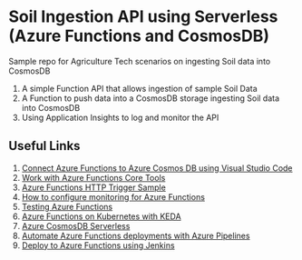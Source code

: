 # Soil Ingestion API using Serverless (Azure Functions and CosmosDB)

Sample repo for Agriculture Tech scenarios on ingesting Soil data into CosmosDB

1. A simple Function API that allows ingestion of sample Soil Data
2. A Function to push data into a CosmosDB storage ingesting Soil data into CosmosDB
3. Using Application Insights to log and monitor the API

## Useful Links

1. [Connect Azure Functions to Azure Cosmos DB using Visual Studio Code](https://docs.microsoft.com/en-us/azure/azure-functions/functions-add-output-binding-cosmos-db-vs-code?pivots=programming-language-csharp)
2. [Work with Azure Functions Core Tools](https://docs.microsoft.com/en-us/azure/azure-functions/functions-run-local?tabs=macos%2Ccsharp%2Cbash)
3. [Azure Functions HTTP Trigger Sample](https://docs.microsoft.com/en-us/azure/azure-functions/functions-bindings-http-webhook-trigger?tabs=csharp)
4. [How to configure monitoring for Azure Functions](https://docs.microsoft.com/en-us/azure/azure-functions/configure-monitoring?tabs=v2)
5. [Testing Azure Functions](https://docs.microsoft.com/en-us/azure/azure-functions/functions-test-a-function)
6. [Azure Functions on Kubernetes with KEDA](https://docs.microsoft.com/en-us/azure/azure-functions/functions-kubernetes-keda)
7. [Azure CosmosDB Serverless](https://docs.microsoft.com/en-us/azure/cosmos-db/serverless)
8. [Automate Azure Functions deployments with Azure Pipelines](https://docs.microsoft.com/en-us/learn/modules/deploy-azure-functions/)
9. [Deploy to Azure Functions using Jenkins](https://docs.microsoft.com/en-us/azure/developer/jenkins/deploy-to-azure-functions)
